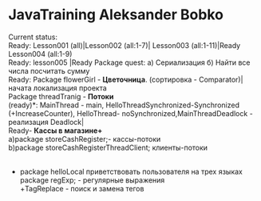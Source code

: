 # JavaTraining Aleksander Bobko
Current status:</br>
Ready: Lesson001 (all)|Lesson002 (all:1-7)| Lesson003 (all:1-11)|Ready Lesson004 (all:1-9)</br>
Ready: lesson005 |Ready Package quest: a) Сериализация б) Найти все числа посчитать сумму</br>
Ready: Package flowerGirl - <b>Цветочница</b>. (сортировка - Comparator)|</br>
начата локализация проекта
</br>
Package threadTranig - <b>Потоки</b></br>(ready)*: MainThread - main, HelloThreadSynchronized-Synchronized (+IncreaseCounter), HelloThread- noSynchronized,MainThreadDeadlock - реализация Deadlock|</br>
Ready- <b>Кассы в магазине+</b></br>
a)package storeCashRegister;- кассы-потоки</br>
b)package storeCashRegisterThreadClient; клиенты-потоки</br>
</br>
+ package helloLocal приветствовать пользователя на трех языках</br> 
package regExp; - регулярные выражения</br>
+TagReplace - поиск и замена тегов</br>